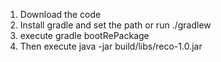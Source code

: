 1. Download the code
2. Install gradle and set the path or run ./gradlew
3. execute gradle bootRePackage
4. Then execute java -jar build/libs/reco-1.0.jar

